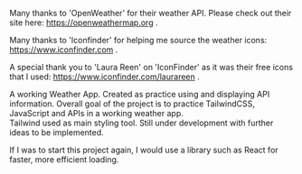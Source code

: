 Many thanks to 'OpenWeather' for their weather API. Please check out their site here: https://openweathermap.org .

Many thanks to 'Iconfinder' for helping me source the weather icons: https://www.iconfinder.com .

A special thank you to 'Laura Reen' on 'IconFinder' as it was their free icons that I used: https://www.iconfinder.com/laurareen .

A working Weather App.
Created as practice using and displaying API information. 
Overall goal of the project is to practice TailwindCSS, JavaScript and APIs in a working weather app.  
Tailwind used as main styling tool.
Still under development with further ideas to be implemented.

If I was to start this project again, I would use a library such as React for faster, more efficient loading.



